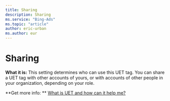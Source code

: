 ```yaml
---
title: Sharing
description: Sharing
ms.service: "Bing-Ads"
ms.topic: "article"
author: eric-urban
ms.author: eur
---
```


# Sharing

**What it is:** This setting determines who can use this UET tag. You can share a UET tag with other accounts of yours, or with accounts of other people in your organization, depending on your role.

**Get more info: **    [What is UET and how can it help me?](../hlp_BA_CONC_UETv2WhatIsTag.md)



